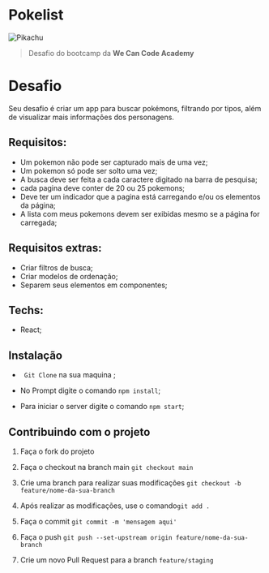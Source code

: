 # Pokelist

![Pikachu](https://cdn.pixabay.com/photo/2020/08/29/16/08/pikachu-5527377_960_720.jpg)


> Desafio do bootcamp da **We Can Code Academy**


# Desafio
Seu desafio é criar um app para buscar pokémons, filtrando por tipos, além de visualizar mais informações dos personagens.

## Requisitos:
- Um pokemon não pode ser capturado mais de uma vez;<br>
- Um pokemon só pode ser solto uma vez;<br>
- A busca deve ser feita a cada caractere digitado na barra de pesquisa;
- cada pagina deve conter de 20 ou 25 pokemons;
- Deve ter um indicador que a pagina está carregando e/ou os elementos da página;
- A lista com meus pokemons devem ser exibidas mesmo se a página for carregada;

## Requisitos extras:
- Criar filtros de busca;
- Criar modelos de ordenação;
- Separem seus elementos em componentes;

## Techs: 
- React;

## Instalação
- ` Git Clone` na sua maquina ;
- No Prompt digite o comando `npm install`;

- Para iniciar o server digite o comando `npm start`;


## Contribuindo com o projeto
1. Faça o fork do projeto

2. Faça o checkout na branch main
`git checkout main`

3. Crie uma branch para realizar suas modificações
`git checkout -b feature/nome-da-sua-branch`

4. Após realizar as modificações, use o comando`git add .`

5. Faça o commit `git commit -m 'mensagem aqui'`

6. Faça o push `git push --set-upstream origin feature/nome-da-sua-branch`

7. Crie um novo Pull Request para a branch `feature/staging`
